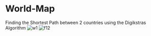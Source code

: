 # World-Map
Finding the Shortest Path between 2 countries using the Digikstras Algorithm
![w1](https://user-images.githubusercontent.com/121310040/235446269-ebadaf79-0582-410d-942d-626099b582ce.png)
![f12](https://user-images.githubusercontent.com/121310040/235446445-f4745ba7-b704-429d-a9c2-9044561854aa.png)
